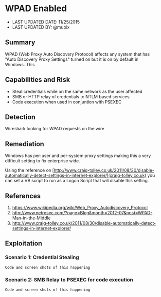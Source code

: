 # WPAD Enabled

- LAST UPDATED DATE: 11/25/2015
- LAST UPDATED BY: @mubix

## Summary

WPAD (Web Proxy Auto Discovery Protocol) affects any system that has "Auto Discovery Proxy Settings" turned on but it is on by default in Windows. This 

## Capabilities and Risk

- Steal credentials while on the same network as the user affected
- SMB or HTTP relay of credentials to NTLM based services
- Code execution when used in conjuntion with PSEXEC

## Detection

Wireshark looking for WPAD requests on the wire. 

## Remediation

Windows has per-user and per-system proxy settings making this a very difficult setting to fix enterprise wide. 

Using the reference on [http://www.craig-tolley.co.uk/2011/08/30/disable-automatically-detect-settings-in-internet-explorer/](craig-tolley.co.uk) you can set a VB script to run as a Logon Script that will disable this setting.

## References

1. https://www.wikipedia.org/wiki/Web_Proxy_Autodiscovery_Protocol
2. http://www.netresec.com/?page=Blog&month=2012-07&post=WPAD-Man-in-the-Middle
3. http://www.craig-tolley.co.uk/2011/08/30/disable-automatically-detect-settings-in-internet-explorer/

## Exploitation

### Scenario 1: Credential Stealing

```
Code and screen shots of this happening
```

### Scenario 2: SMB Relay to PSEXEC for code execution

```
Code and screen shots of this happening
```
